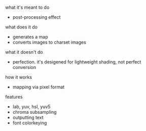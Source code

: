 ﻿
what it's meant to do
- post-processing effect

what does it do
- generates a map
- converts images to charset images

what it doesn't do
- perfection. it's desigened for lightweight shading, not perfect conversion

how it works
- mapping via pixel format

features
- lab, yuv, hsl, yuv5
- chroma subsampling
- outputting text
- font colorkeying


